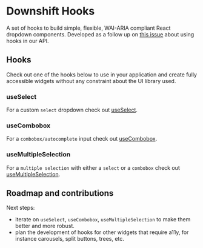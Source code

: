 # Downshift Hooks

A set of hooks to build simple, flexible, WAI-ARIA compliant React dropdown
components. Developed as a follow up on [this issue][hooks-issue] about using
hooks in our API.

## Hooks

Check out one of the hooks below to use in your application and create fully
accessible widgets without any constraint about the UI library used.

### useSelect

For a custom `select` dropdown check out [useSelect][select-readme].

### useCombobox

For a `combobox/autocomplete` input check out [useCombobox][combobox-readme].

### useMultipleSelection

For a `multiple selection` with either a `select` or a `combobox` check out
[useMultipleSelection][multiple-selection-readme].

## Roadmap and contributions

Next steps:

- iterate on `useSelect`, `useCombobox`, `useMultipleSelection` to make them
  better and more robust.
- plan the development of hooks for other widgets that require a11y, for
  instance carousels, split buttons, trees, etc.

[hooks-issue]: https://github.com/downshift-js/downshift/issues/683
[select-readme]:
  https://github.com/downshift-js/downshift/tree/master/src/hooks/useSelect
[combobox-readme]:
  https://github.com/downshift-js/downshift/tree/master/src/hooks/useCombobox
[multiple-selection-readme]:
  https://github.com/downshift-js/downshift/tree/master/src/hooks/useMultipleSelection

<!-- START doctoc generated TOC please keep comment here to allow auto update -->
<!-- DON'T EDIT THIS SECTION, INSTEAD RE-RUN doctoc TO UPDATE -->
<!-- END doctoc generated TOC please keep comment here to allow auto update -->
